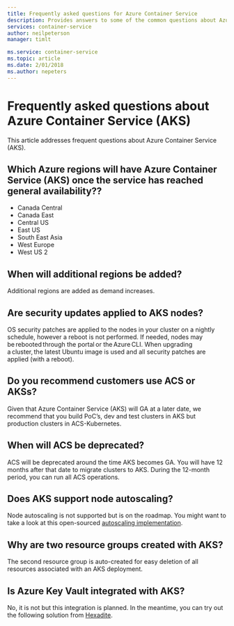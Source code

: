 ```yaml
---
title: Frequently asked questions for Azure Container Service
description: Provides answers to some of the common questions about Azure Container Service.
services: container-service
author: neilpeterson
manager: timlt

ms.service: container-service
ms.topic: article
ms.date: 2/01/2018
ms.author: nepeters
---
```


# Frequently asked questions about Azure Container Service (AKS)

This article addresses frequent questions about Azure Container Service (AKS).

## Which Azure regions will have Azure Container Service (AKS) once the service has reached general availability?? 

- Canada Central 
- Canada East 
- Central US 
- East US 
- South East Asia 
- West Europe 
- West US 2 

## When will additional regions be added? 

Additional regions are added as demand increases.

## Are security updates applied to AKS nodes? 

OS security patches are applied to the nodes in your cluster on a nightly schedule, however a reboot is not performed. If needed, nodes may be rebooted through the portal or the Azure CLI. When upgrading a cluster, the latest Ubuntu image is used and all security patches are applied (with a reboot).

## Do you recommend customers use ACS or AKSs? 

Given that Azure Container Service (AKS) will GA at a later date, we recommend that you build PoC’s, dev and test clusters in AKS but production clusters in ACS-Kubernetes.  

## When will ACS be deprecated? 

ACS will be deprecated around the time AKS becomes GA. You will have 12 months after that date to migrate clusters to AKS. During the 12-month period, you can run all ACS operations.

## Does AKS support node autoscaling? 

Node autoscaling is not supported but is on the roadmap. You might want to take a look at this open-sourced [autoscaling implementation][auto-scaler].

## Why are two resource groups created with AKS? 

The second resource group is auto-created for easy deletion of all resources associated with an AKS deployment.

## Is Azure Key Vault integrated with AKS? 

No, it is not but this integration is planned. In the meantime, you can try out the following solution from [Hexadite][hexadite]. 

<!-- LINKS - external -->
[auto-scaler]: https://github.com/kubernetes/autoscaler
[hexadite]: https://github.com/Hexadite/acs-keyvault-agent  